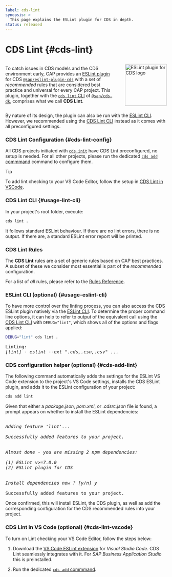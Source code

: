 ```yaml
---
label: cds-lint
synopsis: >
  This page explains the ESLint plugin for CDS in depth.
status: released
---
```


# CDS Lint {#cds-lint}


<style lang="scss" scoped>
  .cols-2 {
    display: flex;
    align-items: center;
    flex-wrap: wrap;
  }
  @media (min-width: 640px) {
    .cols-2 {
      gap: 2em;
    }
    .cols-2 > * {
      &:first-child {
        flex: 1;
      }
    }
  }
</style>

<div class="cols-2">

<div>

To catch issues in CDS models and the CDS environment early, CAP provides an [ESLint plugin](https://eslint.org/) for CDS [`@sap/eslint-plugin-cds`](https://www.npmjs.com/package/@sap/eslint-plugin-cds) with a set of *recommended* rules that are considered best practice and universal for every CAP project. This plugin, together with the [`cds lint` CLI](#usage-lint-cli) of [`@sap/cds-dk`](https://www.npmjs.com/package/@sap/cds-dk), comprises what we call **CDS Lint**.

</div>

<div>

<img src="./assets/cdslint.svg" alt="ESLint plugin for CDS logo" width="130px" class="ignore-dark" />

</div>

</div>

By nature of its design, the plugin can also be run with the [ESLint CLI](#usage-eslint-cli). However, we recommended using the [CDS Lint CLI](#usage-lint-cli) instead as it comes with all preconfigured settings.



### CDS Lint Configuration {#cds-lint-config}

All CDS projects initiated with [`cds init`](../tools/index.md#cds-initadd) have CDS Lint preconfigured, no setup is needed. For all other projects, please run the dedicated [`cds add` commmand](#cds-add-lint) command to configure them.

> [!TIP]
> To add lint checking to your VS Code Editor, follow the setup in [CDS Lint in VSCode](#cds-lint-vscode).



### CDS Lint CLI {#usage-lint-cli}

In your project's root folder, execute:

```sh
cds lint .
```

It follows standard ESLint behaviour. If there are no lint errors, there is no output. If there are, a standard ESLint error report will be printed.



### CDS Lint Rules

The **CDS Lint** rules are a set of generic rules based on CAP best practices. A subset of these we consider most essential is part of the *recommended* configuration.

For a list of *all* rules, please refer to the [Rules Reference](cds-lint-rules).



<!--
### CDS Lint Customization  {#cds-lint-customization}

#### Configuring CDS Lint Rules

Individual package rules can also be [configured](https://eslint.org/docs/user-guide/configuring/rules#configuring-rules) to be turned off or have a different severity. For example, if you want to turn off the recommended *environment* rule [min-node-version](../tools/lint/rules#min-node-version), just add the following lines to your [ESLint configuration file](https://eslint.org/docs/user-guide/configuring/), shown here for type `json`:

```json
{
  "rules": {
    "@sap/cds/min-node-version": 0
  }
}
```
-->



### ESLint CLI (optional) {#usage-eslint-cli}

To have more control over the linting process, you can also access the CDS ESLint plugin natively via the [ESLint CLI](https://eslint.org/docs/user-guide/command-line-interface). To determine the proper command line options, it can help to refer to output of the equivalent call using the [CDS Lint CLI](#usage-lint-cli) with `DEBUG="lint"`, which shows all of the options and flags applied:

```sh
DEBUG="lint" cds lint .
```

<pre class="log">
Linting:
<span><em>[lint] - eslint --ext ".cds,.csn,.csv" ...</em></span>
</pre>


### CDS configuration helper (optional) {#cds-add-lint}

The following command automatically adds the settings for the ESLint VS Code extension to the project's VS Code settings, installs the CDS ESLint plugin, and adds it to the ESLint configuration of your project:

```sh
cds add lint
```

Given that either a _package.json_, _pom.xml_, or _.cdsrc.json_ file is found, a prompt appears on whether to install the ESLint dependencies:

<pre class="log">

<span><em>Adding feature 'lint'...

Successfully added features to your project.


Almost done - you are missing 2 npm dependencies:

(1) ESLint v>=7.0.0
(2) ESLint plugin for CDS


Install dependencies now ? [y/n] y</em></span>

Successfully added features to your project.
</pre>

Once confirmed, this will install ESLint, the CDS plugin, as well as add the corresponding configuration for the CDS recommended rules into your project.


### CDS Lint in VS Code (optional)  {#cds-lint-vscode}

To turn on Lint checking your VS Code Editor, follow the steps below:

1. Download the [VS Code ESLint extension](https://marketplace.visualstudio.com/items?itemName=dbaeumer.vscode-eslint) for _Visual Studio Code_. CDS Lint seamlessly integrates with it. For _SAP Business Application Studio_ this is preinstalled.

2. Run the dedicated [`cds add` commmand](#cds-add-lint).
